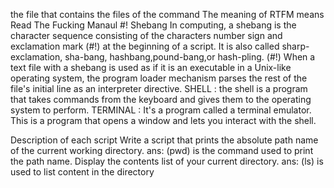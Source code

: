 the file that contains the files of the command
The meaning of RTFM means Read The Fucking Manaul
#! Shebang
In computing, a shebang is the character sequence consisting of the characters number sign and exclamation mark (#!) at the beginning of a script. It is also called sharp-exclamation, sha-bang, hashbang,pound-bang,or hash-pling. (#!) When a text file with a shebang is used as if it is an executable in a Unix-like operating system, the program loader mechanism parses the rest of the file's initial line as an interpreter directive.
SHELL : the shell is a program that takes commands from the keyboard and gives them to the operating system to perform.
TERMINAL : It's a program called a terminal emulator. This is a program that opens a window and lets you interact with the shell. 

Description of each script
Write a script that prints the absolute path name of the current working directory. ans: (pwd) is the command used to print the path name.
Display the contents list of your current directory. ans: (ls) is used to list content in the directory

